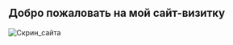 ##                            Добро пожаловать на мой сайт-визитку
![Скрин_сайта](https://github.com/Kozyavin/-HTML-CSS/assets/127535915/e8cef0c8-92a9-4c85-8a22-8608e83cf1e8)
